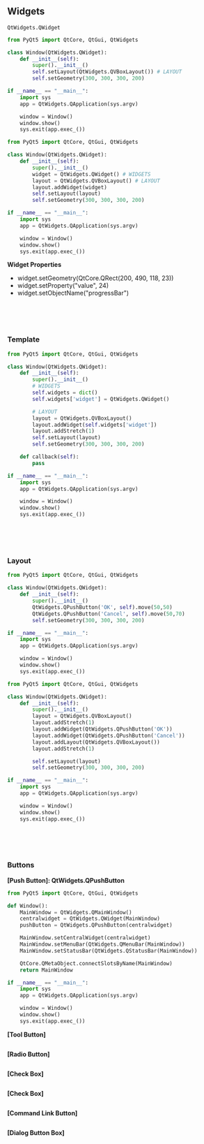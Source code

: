 ## Widgets
`QtWidgets.QWidget`
```python
from PyQt5 import QtCore, QtGui, QtWidgets

class Window(QtWidgets.QWidget):
    def __init__(self):
        super().__init__()
        self.setLayout(QtWidgets.QVBoxLayout()) # LAYOUT
        self.setGeometry(300, 300, 300, 200)

if __name__ == "__main__":
    import sys
    app = QtWidgets.QApplication(sys.argv)

    window = Window()
    window.show()
    sys.exit(app.exec_())
```
```python
from PyQt5 import QtCore, QtGui, QtWidgets

class Window(QtWidgets.QWidget):
    def __init__(self):
        super().__init__()
        widget = QtWidgets.QWidget() # WIDGETS
        layout = QtWidgets.QVBoxLayout() # LAYOUT
        layout.addWidget(widget) 
        self.setLayout(layout)
        self.setGeometry(300, 300, 300, 200)

if __name__ == "__main__":
    import sys
    app = QtWidgets.QApplication(sys.argv)

    window = Window()
    window.show()
    sys.exit(app.exec_())
```
  

**Widget Properties**
 - widget.setGeometry(QtCore.QRect(200, 490, 118, 23))
 - widget.setProperty("value", 24)
 - widget.setObjectName("progressBar")


<br/><br/><br/>
### Template
```python
from PyQt5 import QtCore, QtGui, QtWidgets

class Window(QtWidgets.QWidget):
    def __init__(self):
        super().__init__()
        # WIDGETS
        self.widgets = dict()
        self.widgets['widget'] = QtWidgets.QWidget()

        # LAYOUT
        layout = QtWidgets.QVBoxLayout()
        layout.addWidget(self.widgets['widget'])
        layout.addStretch(1)
        self.setLayout(layout)
        self.setGeometry(300, 300, 300, 200)

    def callback(self):
        pass

if __name__ == "__main__":
    import sys
    app = QtWidgets.QApplication(sys.argv)

    window = Window()
    window.show()
    sys.exit(app.exec_())
```


<br/><br/><br/>
### Layout
```python
from PyQt5 import QtCore, QtGui, QtWidgets

class Window(QtWidgets.QWidget):
    def __init__(self):
        super().__init__()
        QtWidgets.QPushButton('OK', self).move(50,50)
        QtWidgets.QPushButton('Cancel', self).move(50,70)
        self.setGeometry(300, 300, 300, 200)

if __name__ == "__main__":
    import sys
    app = QtWidgets.QApplication(sys.argv)

    window = Window()
    window.show()
    sys.exit(app.exec_())
```
    
```python
from PyQt5 import QtCore, QtGui, QtWidgets

class Window(QtWidgets.QWidget):
    def __init__(self):
        super().__init__()
        layout = QtWidgets.QVBoxLayout()
        layout.addStretch(1)
        layout.addWidget(QtWidgets.QPushButton('OK'))
        layout.addWidget(QtWidgets.QPushButton('Cancel'))
        layout.addLayout(QtWidgets.QVBoxLayout())
        layout.addStretch(1)

        self.setLayout(layout)
        self.setGeometry(300, 300, 300, 200)

if __name__ == "__main__":
    import sys
    app = QtWidgets.QApplication(sys.argv)

    window = Window()
    window.show()
    sys.exit(app.exec_())
```


<br/><br/><br/>
### Buttons
**[Push Button]: QtWidgets.QPushButton**
```python
from PyQt5 import QtCore, QtGui, QtWidgets

def Window():
    MainWindow = QtWidgets.QMainWindow()
    centralwidget = QtWidgets.QWidget(MainWindow)
    pushButton = QtWidgets.QPushButton(centralwidget)

    MainWindow.setCentralWidget(centralwidget)
    MainWindow.setMenuBar(QtWidgets.QMenuBar(MainWindow))
    MainWindow.setStatusBar(QtWidgets.QStatusBar(MainWindow))

    QtCore.QMetaObject.connectSlotsByName(MainWindow)
    return MainWindow

if __name__ == "__main__":
    import sys
    app = QtWidgets.QApplication(sys.argv)

    window = Window()
    window.show()
    sys.exit(app.exec_())
```

**[Tool Button]**
```python
```

**[Radio Button]**
```python
```

**[Check Box]**
```python
```

**[Check Box]**
```python
```

**[Command Link Button]**
```python
```

**[Dialog Button Box]**
```python
```
